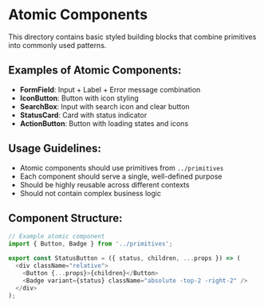 # Atomic Components

This directory contains basic styled building blocks that combine primitives into commonly used patterns.

## Examples of Atomic Components:

- **FormField**: Input + Label + Error message combination
- **IconButton**: Button with icon styling
- **SearchBox**: Input with search icon and clear button
- **StatusCard**: Card with status indicator
- **ActionButton**: Button with loading states and icons

## Usage Guidelines:

- Atomic components should use primitives from `../primitives`
- Each component should serve a single, well-defined purpose
- Should be highly reusable across different contexts
- Should not contain complex business logic

## Component Structure:

```typescript
// Example atomic component
import { Button, Badge } from '../primitives';

export const StatusButton = ({ status, children, ...props }) => (
  <div className="relative">
    <Button {...props}>{children}</Button>
    <Badge variant={status} className="absolute -top-2 -right-2" />
  </div>
);
```